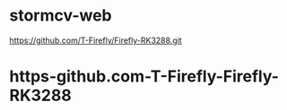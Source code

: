 # stormcv-web
 https://github.com/T-Firefly/Firefly-RK3288.git 
# https-github.com-T-Firefly-Firefly-RK3288
